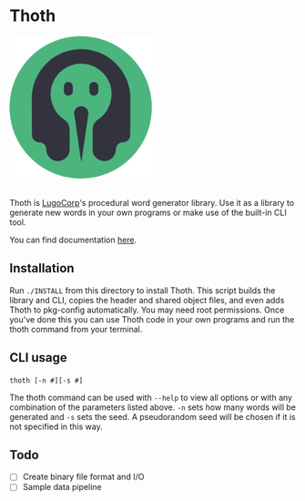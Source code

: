 # Thoth
<img src="thoth-icon.svg" width="250" height="250"/>
<br>
<br>

Thoth is [LugoCorp](http://lugocorp.net)'s procedural word generator library. Use it as a library to generate new words in your own programs or make use of the built-in CLI tool.

You can find documentation [here](http://lugocorp.net/thoth).

## Installation
Run `./INSTALL` from this directory to install Thoth. This script builds the library and CLI, copies the header and shared object files, and even adds Thoth to pkg-config automatically. You may need root permissions. Once you've done this you can use Thoth code in your own programs and run the thoth command from your terminal.

## CLI usage
`thoth [-n #][-s #]`

The thoth command can be used with `--help` to view all options or with any combination of the parameters listed above. `-n` sets how many words will be generated and `-s` sets the seed. A pseudorandom seed will be chosen if it is not specified in this way.

## Todo
- [ ] Create binary file format and I/O
- [ ] Sample data pipeline
